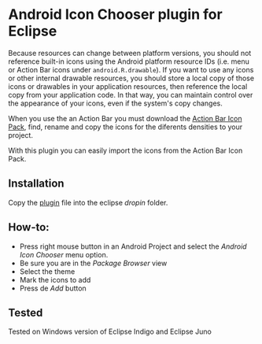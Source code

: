 Android Icon Chooser plugin for Eclipse
=======================================

Because resources can change between platform versions, you should not reference built-in icons using the Android platform resource IDs
(i.e. menu or Action Bar icons under `android.R.drawable`). If you want to use any icons or other internal drawable resources,
you should store a local copy of those icons or drawables in your application resources, then reference the local copy from your application code.
In that way, you can maintain control over the appearance of your icons, even if the system's copy changes.  

When you use the an Action Bar you must download the <a href="http://developer.android.com/design/downloads/index.html">Action Bar Icon Pack</a>,
find, rename and copy the icons for the diferents densities to your project.  

With this plugin you can easily import the icons from the Action Bar Icon Pack.

Installation
------------

Copy the <a href="https://www.dropbox.com/s/46hzcfymd7ckkbs/com.rmembrives.androidiconchooser_1.0.0.201304091619.jar">plugin</a>
file into the eclipse *dropin* folder.

How-to:
-------

 * Press right mouse button in an Android Project and select the *Android Icon Chooser* menu option.
 * Be sure you are in the *Package Browser* view
 * Select the theme
 * Mark the icons to add
 * Press de *Add* button

Tested
------
Tested on Windows version of Eclipse Indigo and Eclipse Juno
